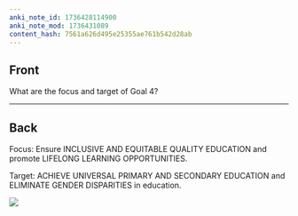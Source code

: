 ```yaml
---
anki_note_id: 1736428114900
anki_note_mod: 1736431089
content_hash: 7561a626d495e25355ae761b542d28ab
---
```


## Front

What are the focus and target of Goal 4?

<hr/>

## Back

Focus: Ensure INCLUSIVE AND EQUITABLE QUALITY EDUCATION and promote LIFELONG LEARNING OPPORTUNITIES.  
  
Target: ACHIEVE UNIVERSAL PRIMARY AND SECONDARY EDUCATION and ELIMINATE GENDER DISPARITIES in education.  
  
![](paste-59d25a12cc61420bacd3ccca344b2b6b3e932980.jpg)